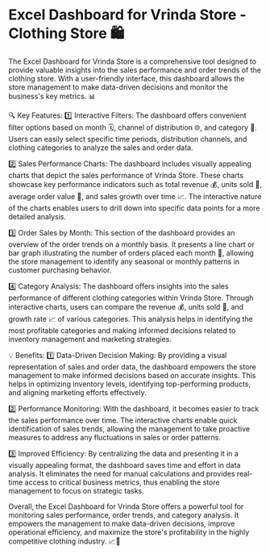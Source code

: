 # Excel Dashboard for Vrinda Store - Clothing Store 🛍️

The Excel Dashboard for Vrinda Store is a comprehensive tool designed to provide valuable insights into the sales performance and order trends of the clothing store. With a user-friendly interface, this dashboard allows the store management to make data-driven decisions and monitor the business's key metrics. 📊

🔍 Key Features:
1️⃣ Interactive Filters: The dashboard offers convenient filter options based on month 🗓️, channel of distribution 🌐, and category 🧥. Users can easily select specific time periods, distribution channels, and clothing categories to analyze the sales and order data.

2️⃣ Sales Performance Charts: The dashboard includes visually appealing charts that depict the sales performance of Vrinda Store. These charts showcase key performance indicators such as total revenue 💰, units sold 🛒, average order value 💸, and sales growth over time 📈. The interactive nature of the charts enables users to drill down into specific data points for a more detailed analysis.

3️⃣ Order Sales by Month: This section of the dashboard provides an overview of the order trends on a monthly basis. It presents a line chart or bar graph illustrating the number of orders placed each month 📅, allowing the store management to identify any seasonal or monthly patterns in customer purchasing behavior.

4️⃣ Category Analysis: The dashboard offers insights into the sales performance of different clothing categories within Vrinda Store. Through interactive charts, users can compare the revenue 💰, units sold 🛒, and growth rate 📈 of various categories. This analysis helps in identifying the most profitable categories and making informed decisions related to inventory management and marketing strategies.

💡 Benefits:
1️⃣ Data-Driven Decision Making: By providing a visual representation of sales and order data, the dashboard empowers the store management to make informed decisions based on accurate insights. This helps in optimizing inventory levels, identifying top-performing products, and aligning marketing efforts effectively.

2️⃣ Performance Monitoring: With the dashboard, it becomes easier to track the sales performance over time. The interactive charts enable quick identification of sales trends, allowing the management to take proactive measures to address any fluctuations in sales or order patterns.

3️⃣ Improved Efficiency: By centralizing the data and presenting it in a visually appealing format, the dashboard saves time and effort in data analysis. It eliminates the need for manual calculations and provides real-time access to critical business metrics, thus enabling the store management to focus on strategic tasks.

Overall, the Excel Dashboard for Vrinda Store offers a powerful tool for monitoring sales performance, order trends, and category analysis. It empowers the management to make data-driven decisions, improve operational efficiency, and maximize the store's profitability in the highly competitive clothing industry. 📈💼
